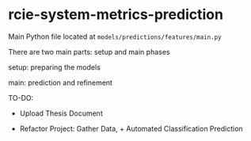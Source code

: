 # rcie-system-metrics-prediction 

Main Python file located at `models/predictions/features/main.py`

There are two main parts: setup and main phases

setup: preparing the models

main: prediction and refinement

TO-DO:

- Upload Thesis Document

- Refactor Project: Gather Data, + Automated Classification Prediction